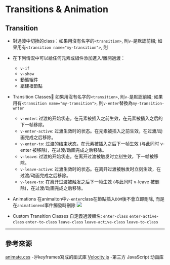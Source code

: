 # Transitions & Animation

## Transition
- 對過渡中切換的class：如果用沒有名字的`<transition>`, 則`v-`是默認前綴; 如果用有`<transition name="my-transition">`, 則
- 在下列情況中可以給任何元素或組件添加進入/離開過渡：
    - `v-if`
    - `v-show`
    - 動態組件
    - 組建根節點
- Transition Classes
如果用沒有名字的`<transition>`, 則`v-`是默認前綴; 
如果用有`<transition name="my-transition">`, 則`v-enter`替換為`my-transition-wnter`
    - `v-enter`: 过渡的开始状态。在元素被插入之前生效，在元素被插入之后的下一帧移除。
    - `v-enter-active`: 过渡生效时的状态。在元素被插入之前生效，在过渡/动画完成之后移除。
    - `v-enter-to`: 过渡的结束状态。在元素被插入之后下一帧生效 (与此同时 v-enter 被移除)，在过渡/动画完成之后移除。
    - `v-leave`: 过渡的开始状态。在离开过渡被触发时立刻生效，下一帧被移除。
    - `v-leave-active`: 过渡生效时的状态。在离开过渡被触发时立刻生效，在过渡/动画完成之后移除。
    - `v-leave-to`: 在离开过渡被触发之后下一帧生效 (与此同时 v-leave 被删除)，在过渡/动画完成之后移除。

- Animations
在animaiton中`v-enter`class在節點插入`DOM`後不會立即刪除, 而是在`animationend`事件觸發時刪除
![](https://cn.vuejs.org/images/transition.png)

- Custom Transition Classes 自定義過渡類名:
`enter-class`
`enter-active-class`
`enter-to-class`
`leave-class`
`leave-active-class`
`leave-to-class`
---
## 參考來源
[animate.css](https://animate.style/) -＠keyframes寫成的函式庫
[Velocity.js](http://velocityjs.org/) -第三方 JavaScript 动画库